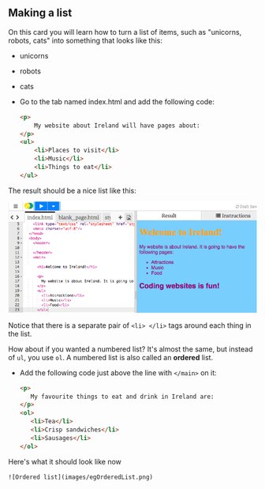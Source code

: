 ## Making a list

On this card you will learn how to turn a list of items, such as "unicorns, robots, cats" into something that looks like this:
  - unicorns
  - robots
  - cats 
  
- Go to the tab named index.html and add the following code:

    ```html
    <p>
        My website about Ireland will have pages about:
    </p>
    <ul>
        <li>Places to visit</li>
        <li>Music</li>
        <li>Things to eat</li>
    </ul>
    ```

 The result should be a nice list like this: 

  ![Unordered list](images/egUnorderedList.png)

 Notice that there is a separate pair of `<li> </li>` tags around each thing in the list. 


How about if you wanted a numbered list? It's almost the same, but instead of `ul`, you use `ol`. A numbered list is also called an **ordered** list. 

- Add the following code just above the line with `</main>` on it:
   ```html
   <p>
      My favourite things to eat and drink in Ireland are:
   </p>
   <ol>
      <li>Tea</li>
      <li>Crisp sandwiches</li>
      <li>Sausages</li>
   </ol>
   ```
Here's what it should look like now 

    ![Ordered list](images/egOrderedList.png)




